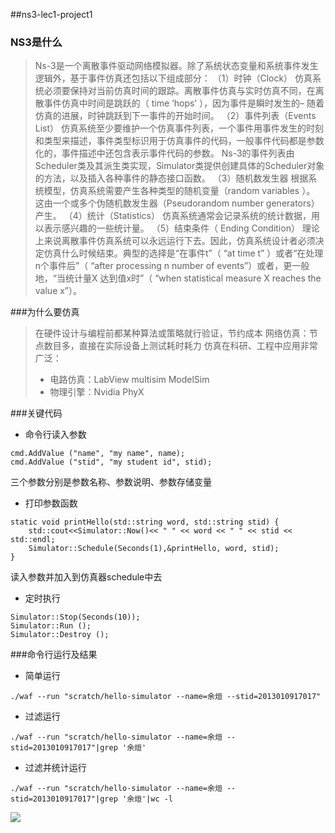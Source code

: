 ##ns3-lec1-project1
### NS3是什么
>Ns-3是一个离散事件驱动网络模拟器。除了系统状态变量和系统事件发生逻辑外，基于事件仿真还包括以下组成部分： 
>（1）时钟（Clock） 
>仿真系统必须要保持对当前仿真时间的跟踪。离散事件仿真与实时仿真不同，在离散事件仿真中时间是跳跃的（ time ‘hops’ ），因为事件是瞬时发生的– 随着仿真的进展，时钟跳跃到下一事件的开始时间。
>（2）事件列表（Events List） 
>仿真系统至少要维护一个仿真事件列表，一个事件用事件发生的时刻和类型来描述，事件类型标识用于仿真事件的代码，一般事件代码都是参数化的，事件描述中还包含表示事件代码的参数。
>Ns-3的事件列表由Scheduler类及其派生类实现，Simulator类提供创建具体的Scheduler对象的方法，以及插入各种事件的静态接口函数。
>（3）随机数发生器
>根据系统模型，仿真系统需要产生各种类型的随机变量（random variables ）。
这由一个或多个伪随机数发生器（Pseudorandom number generators）产生。
>（4）统计（Statistics） 
>仿真系统通常会记录系统的统计数据，用以表示感兴趣的一些统计量。 
>（5）结束条件（ Ending Condition） 
>理论上来说离散事件仿真系统可以永远运行下去。因此，仿真系统设计者必须决定仿真什么时候结束。典型的选择是“在事件t”（ “at time t” ）或者“在处理n个事件后”（ “after processing n number of events”）或者，更一般地，“当统计量X
达到值x时”（ “when statistical measure X reaches the value x”）。

###为什么要仿真
>在硬件设计与编程前都某种算法或策略就行验证，节约成本
>网络仿真：节点数目多，直接在实际设备上测试耗时耗力
>仿真在科研、工程中应用非常广泛：
> * 电路仿真：LabView multisim ModelSim 
> * 物理引擎：Nvidia PhyX 

###关键代码
* 命令行读入参数
```
cmd.AddValue ("name", "my name", name);
cmd.AddValue ("stid", "my student id", stid);
```
三个参数分别是参数名称、参数说明、参数存储变量

* 打印参数函数
```
static void printHello(std::string word, std::string stid) { 
	std::cout<<Simulator::Now()<< " " << word << " " << stid << std::endl; 
	Simulator::Schedule(Seconds(1),&printHello, word, stid); 
}
```
读入参数并加入到仿真器schedule中去

* 定时执行
```
Simulator::Stop(Seconds(10)); 
Simulator::Run (); 
Simulator::Destroy (); 
```

###命令行运行及结果
* 简单运行
```
./waf --run "scratch/hello-simulator --name=余烜 --stid=2013010917017"
```
* 过滤运行
```
./waf --run "scratch/hello-simulator --name=余烜 --stid=2013010917017"|grep '余烜'
```
* 过滤并统计运行
```
./waf --run "scratch/hello-simulator --name=余烜 --stid=2013010917017"|grep '余烜'|wc -l
```
![](http://diycode.b0.upaiyun.com/photo/2016/f8adc8e93a9720e955774952618b168a.png)
